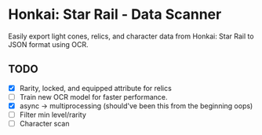# Honkai: Star Rail - Data Scanner
Easily export light cones, relics, and character data from Honkai: Star Rail to JSON format using OCR.

## TODO
- [x] Rarity, locked, and equipped attribute for relics
- [ ] Train new OCR model for faster performance.
- [x] async -> multiprocessing (should've been this from the beginning oops)
- [ ] Filter min level/rarity
- [ ] Character scan
